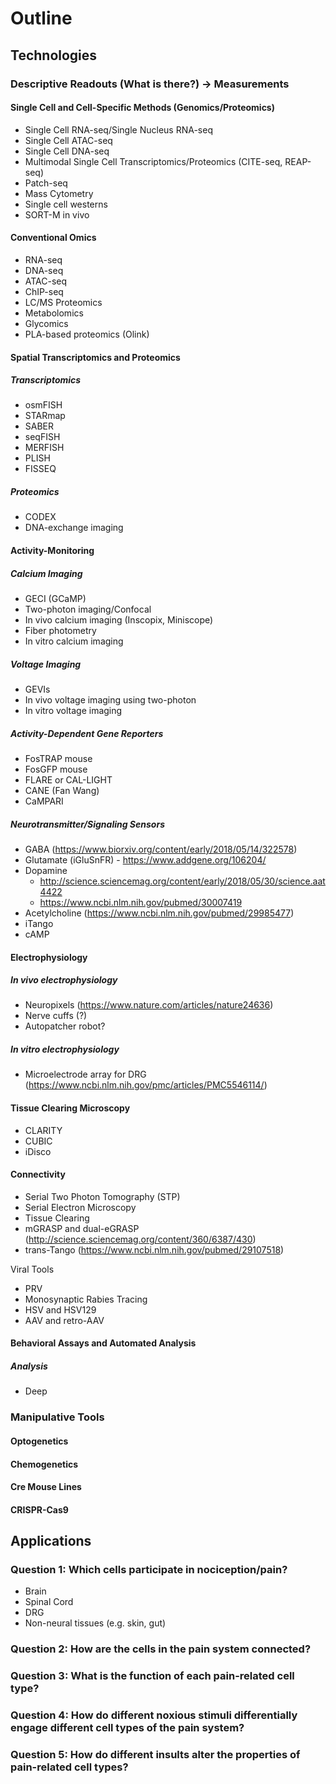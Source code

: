 # Outline

## Technologies

### Descriptive Readouts (What is there?) -> Measurements 

#### Single Cell and Cell-Specific Methods (Genomics/Proteomics)

- Single Cell RNA-seq/Single Nucleus RNA-seq
- Single Cell ATAC-seq
- Single Cell DNA-seq
- Multimodal Single Cell Transcriptomics/Proteomics (CITE-seq, REAP-seq)
- Patch-seq  
- Mass Cytometry
- Single cell westerns
- SORT-M in vivo 

#### Conventional Omics

- RNA-seq
- DNA-seq
- ATAC-seq
- ChIP-seq
- LC/MS Proteomics
- Metabolomics
- Glycomics
- PLA-based proteomics (Olink)

#### Spatial Transcriptomics and Proteomics

##### Transcriptomics

- osmFISH
- STARmap
- SABER
- seqFISH
- MERFISH
- PLISH
- FISSEQ

##### Proteomics

- CODEX
- DNA-exchange imaging

#### Activity-Monitoring

##### Calcium Imaging

- GECI (GCaMP)
- Two-photon imaging/Confocal
- In vivo calcium imaging (Inscopix, Miniscope)
- Fiber photometry 
- In vitro calcium imaging 

##### Voltage Imaging

- GEVIs
- In vivo voltage imaging using two-photon
- In vitro voltage imaging


##### Activity-Dependent Gene Reporters

- FosTRAP mouse
- FosGFP mouse
- FLARE or CAL-LIGHT
- CANE (Fan Wang)
- CaMPARI

##### Neurotransmitter/Signaling Sensors

- GABA (https://www.biorxiv.org/content/early/2018/05/14/322578)
- Glutamate (iGluSnFR) - https://www.addgene.org/106204/
- Dopamine
    - http://science.sciencemag.org/content/early/2018/05/30/science.aat4422
    - https://www.ncbi.nlm.nih.gov/pubmed/30007419
- Acetylcholine (https://www.ncbi.nlm.nih.gov/pubmed/29985477)
- iTango 
- cAMP

#### Electrophysiology

##### In vivo electrophysiology
- Neuropixels (https://www.nature.com/articles/nature24636)
- Nerve cuffs (?)
- Autopatcher robot?

##### In vitro electrophysiology 

- Microelectrode array for DRG (https://www.ncbi.nlm.nih.gov/pmc/articles/PMC5546114/)


#### Tissue Clearing Microscopy

- CLARITY
- CUBIC
- iDisco

#### Connectivity

- Serial Two Photon Tomography (STP)
- Serial Electron Microscopy
- Tissue Clearing 
- mGRASP and dual-eGRASP (http://science.sciencemag.org/content/360/6387/430)
- trans-Tango (https://www.ncbi.nlm.nih.gov/pubmed/29107518)

Viral Tools

- PRV
- Monosynaptic Rabies Tracing
- HSV and HSV129
- AAV and retro-AAV


#### Behavioral Assays and Automated Analysis

##### Analysis

- Deep


### Manipulative Tools


#### Optogenetics


#### Chemogenetics


#### Cre Mouse Lines


#### CRISPR-Cas9










## Applications 

### Question 1: Which cells participate in nociception/pain?

- Brain
- Spinal Cord
- DRG
- Non-neural tissues (e.g. skin, gut)

### Question 2: How are the cells in the pain system connected?

### Question 3: What is the function of each pain-related cell type?

### Question 4: How do different noxious stimuli differentially engage different cell types of the pain system?

### Question 5: How do different insults alter the properties of pain-related cell types?


 




